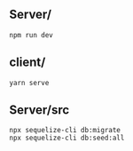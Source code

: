 ## Server/
```
npm run dev

```
## client/
```
yarn serve

```

## Server/src
```
npx sequelize-cli db:migrate
npx sequelize-cli db:seed:all
```